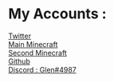# My Accounts :

<a href="http://www.twitter.com/Glenjendary">Twitter</a> <br>
<a href="http://www.namemc.com/Glenjendary.1">Main Minecraft</a> <br>
<a href="https://namemc.com/profile/Modulo.7">Second Minecraft</a> <br>
<a href="http://www.github.com/off">Github</a> <br>
<a href="#">Discord : Glen#4987</a> <br>
